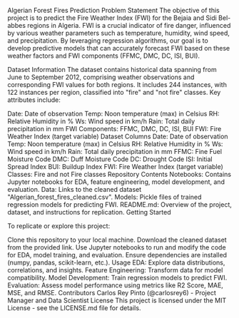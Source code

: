 Algerian Forest Fires Prediction
Problem Statement
The objective of this project is to predict the Fire Weather Index (FWI) for the Bejaia and Sidi Bel-abbes regions in Algeria. FWI is a crucial indicator of fire danger, influenced by various weather parameters such as temperature, humidity, wind speed, and precipitation. By leveraging regression algorithms, our goal is to develop predictive models that can accurately forecast FWI based on these weather factors and FWI components (FFMC, DMC, DC, ISI, BUI).

Dataset Information
The dataset contains historical data spanning from June to September 2012, comprising weather observations and corresponding FWI values for both regions. It includes 244 instances, with 122 instances per region, classified into "fire" and "not fire" classes. Key attributes include:

Date: Date of observation
Temp: Noon temperature (max) in Celsius
RH: Relative Humidity in %
Ws: Wind speed in km/h
Rain: Total daily precipitation in mm
FWI Components: FFMC, DMC, DC, ISI, BUI
FWI: Fire Weather Index (target variable)
Dataset Columns
Date: Date of observation
Temp: Noon temperature (max) in Celsius
RH: Relative Humidity in %
Ws: Wind speed in km/h
Rain: Total daily precipitation in mm
FFMC: Fine Fuel Moisture Code
DMC: Duff Moisture Code
DC: Drought Code
ISI: Initial Spread Index
BUI: Buildup Index
FWI: Fire Weather Index (target variable)
Classes: Fire and not Fire classes
Repository Contents
Notebooks: Contains Jupyter notebooks for EDA, feature engineering, model development, and evaluation.
Data: Links to the cleaned dataset "Algerian_forest_fires_cleaned.csv".
Models: Pickle files of trained regression models for predicting FWI.
README.md: Overview of the project, dataset, and instructions for replication.
Getting Started

To replicate or explore this project:

Clone this repository to your local machine.
Download the cleaned dataset from the provided link.
Use Jupyter notebooks to run and modify the code for EDA, model training, and evaluation.
Ensure dependencies are installed (numpy, pandas, scikit-learn, etc.).
Usage
EDA: Explore data distributions, correlations, and insights.
Feature Engineering: Transform data for model compatibility.
Model Development: Train regression models to predict FWI.
Evaluation: Assess model performance using metrics like R2 Score, MAE, MSE, and RMSE.
Contributors
Carlos Rey Pinto (@carlosrey6) - Project Manager and Data Scientist
License
This project is licensed under the MIT License - see the LICENSE.md file for details.
